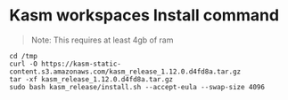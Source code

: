 # Kasm workspaces Install command

> Note: This requires at least 4gb of ram


    cd /tmp
    curl -O https://kasm-static-content.s3.amazonaws.com/kasm_release_1.12.0.d4fd8a.tar.gz
    tar -xf kasm_release_1.12.0.d4fd8a.tar.gz
    sudo bash kasm_release/install.sh --accept-eula --swap-size 4096

